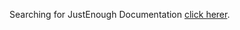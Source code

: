 Searching for JustEnough Documentation [click herer](https://justenoughmod.github.io/JustEnoughMod/).
